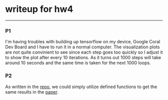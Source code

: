 # writeup for hw4
---
### P1
I'm having troubles with building up tensorflow on my device, Google Coral Dev Board and I have to run it in a normal computer. The visualization plots are not quite convinient to see since each step goes too quickly so I adjust it to show the plot after every 10 iterations. As it turns out 1000 steps will take around 10 seconds and the same time is taken for the next 1000 loops.


### P2
As written in the [repo](https://github.com/okada39/pinn_burgers), we could simply utilize defined functions to get the same results in the [paper](https://arxiv.org/pdf/1711.10561.pdf).